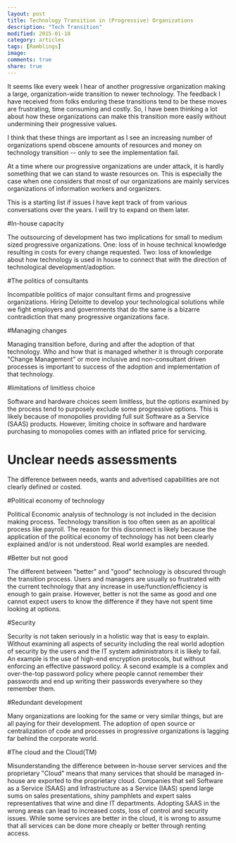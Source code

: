 ```yaml
---
layout: post
title: Technology Transition in (Progressive) Organizations
description: "Tech Transition"
modified: 2015-01-18
category: articles
tags: [Ramblings]
image:
comments: true
share: true
---
```


It seems like every week I hear of another progressive organization making a large, organization-wide transition to newer technology. The feedback I have received from folks enduring these transitions tend to be these moves are frustrating, time consuming and costly. So, I have been thinking a lot about how these organizations can make this transition more easily without undermining their progressive values.

I think that these things are important as I see an increasing number of organizations spend obscene amounts of resources and money on technology transition -- only to see the implementation fail. 

At a time where our progressive organizations are under attack, it is hardly something that we can stand to waste resources on. This is especially the case when one considers that most of our organizations are mainly services organizations of information workers and organizers.

This is a starting list if issues I have kept track of from various conversations over the years. I will try to expand on them later. 

#In-house capacity

The outsourcing of development has two implications for small to medium sized progressive organizations. One: loss of in house technical knowledge resulting in costs for every change requested. Two: loss of knowledge about how technology is used in house to connect that with the direction of technological development/adoption.

#The politics of consultants

Incompatible politics of major consultant firms and progressive organizations. Hiring Deloitte to develop your technological solutions while we fight employers and governments that do the same is a bizarre contradiction that many progressive organizations face.

#Managing changes

Managing transition before, during and after the adoption of that technology. Who and how that is managed whether it is through corporate "Change Management" or more inclusive and non-consultant driven processes is important to success of the adoption and implementation of that technology.

#limitations of limitless choice

Software and hardware choices seem limitless, but the options examined by the process tend to purposely exclude some progressive options. This is likely because of monopolies providing full suit Software as a Service (SAAS) products. However, limiting choice in software and hardware purchasing to monopolies comes with an inflated price for servicing.

# Unclear needs assessments

The difference between needs, wants and advertised capabilities are not clearly defined or costed.

#Political economy of technology

Political Economic analysis of technology is not included in the decision making process. Technology transition is too often seen as an apolitical process like payroll. The reason for this disconnect is likely because the application of the political economy of technology has not been clearly explained and/or is not understood. Real world examples are needed.

#Better but not good

The different between "better" and "good" technology is obscured through the transition process. Users and managers are usually so frustrated with the current technology that any increase in use/function/efficiency is enough to gain praise. However, better is not the same as good and one cannot expect users to know the difference if they have not spent time looking at options.

#Security

Security is not taken seriously in a holistic way that is easy to explain. Without examining all aspects of security including the real world adoption of security by the users and the IT system administrators it is likely to fail. An example is the use of high-end encryption protocols, but without enforcing an effective password policy. A second example is a complex and over-the-top password policy where people cannot remember their passwords and end up writing their passwords everywhere so they remember them.

#Redundant development

Many organizations are looking for the same or very similar things, but are all paying for their development. The adoption of open source or centralization of code and processes in progressive organizations is lagging far behind the corporate world.

#The cloud and the Cloud(TM)

Misunderstanding the difference between in-house server services and the proprietary "Cloud" means that many services that should be managed in-house are exported to the proprietary cloud. Companies that sell Software as a Service (SAAS) and Infrastructure as a Service (IAAS) spend large sums on sales presentations, shiny pamphlets and expert sales representatives that wine and dine IT departments. Adopting SAAS in the wrong areas can lead to increased costs, loss of control and security issues. While some services are better in the cloud, it is wrong to assume that all services can be done more cheaply or better through renting access.